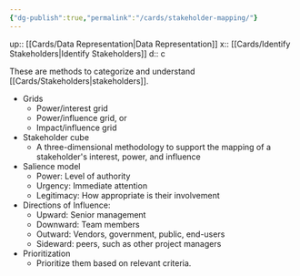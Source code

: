 ```yaml
---
{"dg-publish":true,"permalink":"/cards/stakeholder-mapping/"}
---
```


up:: [[Cards/Data Representation\|Data Representation]] 
x:: [[Cards/Identify Stakeholders\|Identify Stakeholders]] 
d:: c

 These are methods to categorize and understand [[Cards/Stakeholders\|stakeholders]].  
- Grids
	- Power/interest grid 
	- Power/influence grid, or 
	- Impact/influence grid
- ﻿﻿Stakeholder cube  
	- A three-dimensional methodology to support the mapping of a stakeholder's interest, power, and influence
- ﻿﻿Salience model
	- ﻿﻿Power: Level of authority
	- Urgency: Immediate attention
	- Legitimacy: How appropriate is their involvement 
- Directions of Influence:
	- Upward: Senior management
	- ﻿﻿Downward: Team members
	- ﻿﻿Outward: Vendors, government, public, end-users
	- ﻿﻿Sideward: peers, such as other project managers
- ﻿﻿Prioritization
	- Prioritize them based on relevant criteria. 